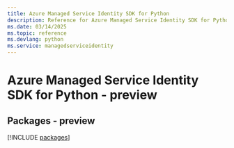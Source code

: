 ```yaml
---
title: Azure Managed Service Identity SDK for Python
description: Reference for Azure Managed Service Identity SDK for Python
ms.date: 03/14/2025
ms.topic: reference
ms.devlang: python
ms.service: managedserviceidentity
---
```

# Azure Managed Service Identity SDK for Python - preview
## Packages - preview
[!INCLUDE [packages](managed-service-identity-index.md)]